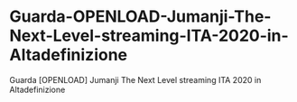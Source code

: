 # Guarda-OPENLOAD-Jumanji-The-Next-Level-streaming-ITA-2020-in-Altadefinizione
Guarda [OPENLOAD] Jumanji The Next Level streaming ITA 2020 in Altadefinizione
